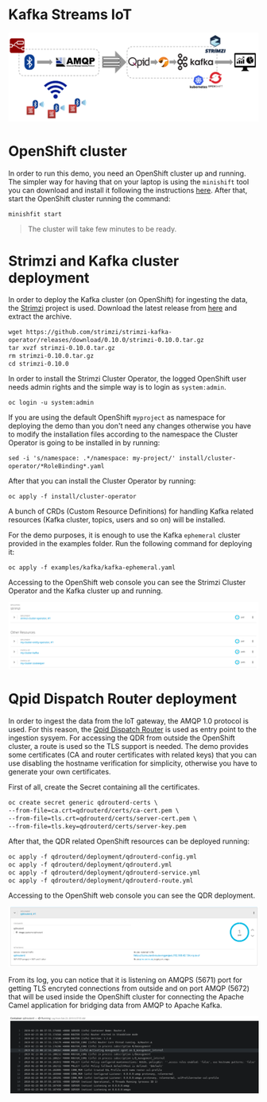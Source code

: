 # Kafka Streams IoT

![Overview](images/overview-2.png "Overview")

# OpenShift cluster

In order to run this demo, you need an OpenShift cluster up and running.
The simpler way for having that on your laptop is using the `minishift` tool you can download and install it following the instructions [here](https://docs.okd.io/latest/minishift/getting-started/installing.html).
After that, start the OpenShift cluster running the command:

    minishfit start

> The cluster will take few minutes to be ready.

# Strimzi and Kafka cluster deployment

In order to deploy the Kafka cluster (on OpenShift) for ingesting the data, the [Strimzi](https://strimzi.io/) project is used.
Download the latest release from [here](https://strimzi.io/downloads/) and extract the archive.

    wget https://github.com/strimzi/strimzi-kafka-operator/releases/download/0.10.0/strimzi-0.10.0.tar.gz
    tar xvzf strimzi-0.10.0.tar.gz
    rm strimzi-0.10.0.tar.gz
    cd strimzi-0.10.0

In order to install the Strimzi Cluster Operator, the logged OpenShift user needs admin rights and the simple way is to login as `system:admin`.

    oc login -u system:admin

If you are using the default OpenShift `myproject` as namespace for deploying the demo than you don't need any changes otherwise you have to modify the installation files according to the namespace the Cluster Operator is going to be installed in by running:

    sed -i 's/namespace: .*/namespace: my-project/' install/cluster-operator/*RoleBinding*.yaml

After that you can install the Cluster Operator by running:

    oc apply -f install/cluster-operator

A bunch of CRDs (Custom Resource Definitions) for handling Kafka related resources (Kafka cluster, topics, users and so on) will be installed.

For the demo purposes, it is enough to use the Kafka `ephemeral` cluster provided in the examples folder.
Run the following command for deploying it:

    oc apply -f examples/kafka/kafka-ephemeral.yaml

Accessing to the OpenShift web console you can see the Strimzi Cluster Operator and the Kafka cluster up and running.

![Strimzi Kafka cluster](images/strimzi-kafka.png "Strimzi Kafka cluster")

# Qpid Dispatch Router deployment

In order to ingest the data from the IoT gateway, the AMQP 1.0 protocol is used.
For this reason, the [Qpid Dispatch Router](https://qpid.apache.org/components/dispatch-router/index.html) is used as entry point to the ingestion sysyem.
For accessing the QDR from outside the OpenShift cluster, a route is used so the TLS support is needed.
The demo provides some certificates (CA and router certificates with related keys) that you can use disabling the hostname verification for simplicity, otherwise you have to generate your own certificates.

First of all, create the Secret containing all the certificates.

    oc create secret generic qdrouterd-certs \
    --from-file=ca.crt=qdrouterd/certs/ca-cert.pem \
    --from-file=tls.crt=qdrouterd/certs/server-cert.pem \
    --from-file=tls.key=qdrouterd/certs/server-key.pem

After that, the QDR related OpenShift resources can be deployed running:

    oc apply -f qdrouterd/deployment/qdrouterd-config.yml
    oc apply -f qdrouterd/deployment/qdrouterd.yml
    oc apply -f qdrouterd/deployment/qdrouterd-service.yml
    oc apply -f qdrouterd/deployment/qdrouterd-route.yml

Accessing to the OpenShift web console you can see the QDR deployment.

![QDR deployment](images/qdrouterd-deployment.png "QDR deployment")

From its log, you can notice that it is listening on AMQPS (5671) port for getting TLS encryted connections from outside and on port AMQP (5672) that will be used inside the OpenShift cluster for connecting the Apache Camel application for bridging data from AMQP to Apache Kafka.

![QDR log](images/qdrouterd-log.png "QDR log")





